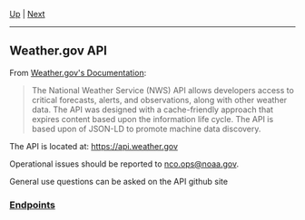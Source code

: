 [Up](../README.md) | [Next](Endpoints/README.md)
<hr>

## Weather.gov API
From [Weather.gov's Documentation](https://www.weather.gov/documentation/services-web-api#/):
>The National Weather Service (NWS) API allows developers access to critical forecasts, alerts, and observations, along with other weather data. The API was designed with a cache-friendly approach that expires content based upon the information life cycle. The API is based upon of JSON-LD to promote machine data discovery.

  The API is located at: https://api.weather.gov

  Operational issues should be reported to nco.ops@noaa.gov.
  
  General use questions can be asked on the API github site

### [Endpoints](Endpoints/README.md)
